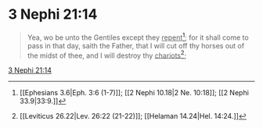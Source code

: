 # 3 Nephi 21:14

> Yea, wo be unto the Gentiles except they <u>repent</u>[^a]; for it shall come to pass in that day, saith the Father, that I will cut off thy horses out of the midst of thee, and I will destroy thy <u>chariots</u>[^b];

[3 Nephi 21:14](https://www.churchofjesuschrist.org/study/scriptures/bofm/3-ne/21?lang=eng&id=p14#p14)


[^a]: [[Ephesians 3.6|Eph. 3:6 (1-7)]]; [[2 Nephi 10.18|2 Ne. 10:18]]; [[2 Nephi 33.9|33:9.]]
[^b]: [[Leviticus 26.22|Lev. 26:22 (21-22)]]; [[Helaman 14.24|Hel. 14:24.]]
